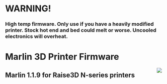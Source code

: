 # WARNING!
### High temp firmware. Only use if you have a heavily modified printer. Stock hot end and bed could melt or worse. Uncooled electronics will overheat.

# Marlin 3D Printer Firmware
<img align="right" src="../../raw/1.1.x/buildroot/share/pixmaps/logo/marlin-250.png" />

## Marlin 1.1.9 for Raise3D N-series printers
